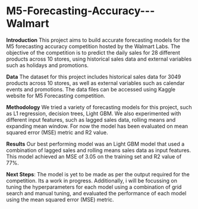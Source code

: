 # M5-Forecasting-Accuracy---Walmart

**Introduction**
This project aims to build accurate forecasting models for the M5 forecasting accuracy competition hosted by the Walmart Labs. The objective of the competition is to predict the daily sales for 28 different products across 10 stores, using historical sales data and external variables such as holidays and promotions.

**Data**
The dataset for this project includes historical sales data for 3049 products across 10 stores, as well as external variables such as calendar events and promotions. The data files can be accessed using Kaggle website for M5 Forecasting competition.

**Methodology**
We tried a variety of forecasting models for this project, such as L1 regression, decision trees, Light GBM. We also experimented with different input features, such as lagged sales data, rolling means and expanding mean window. For now the model has been evaluated on mean squared error (MSE) metric and R2 value. 

**Results**
Our best performing model was an Light GBM model that used a combination of lagged sales and rolling means sales data as input features. This model achieved an MSE of 3.05 on the training set and R2 value of 77%. 

**Next Steps**:
The model is yet to be made as per the output required for the competition. Its a work in progress. Additionally, i will be focussing on tuning the hyperparameters for each model using a combination of grid search and manual tuning, and evaluated the performance of each model using the mean squared error (MSE) metric.

